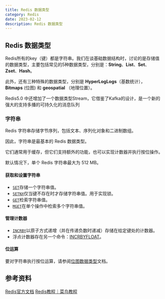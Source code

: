 ```yaml
---
title: Redis 数据类型
category: Redis
date: 2023-02-12
description: Redis 数据类型
---
```


## Redis 数据类型

Redis所有的key（键）都是字符串。我们在谈基础数据结构时，讨论的是存储值的数据类型，主要包括常见的5种数据类型，分别是：**String**、**List**、**Set**、**Zset**、**Hash**。

此外，还有三种特殊的数据类型，分别是 **HyperLogLogs**（基数统计）， **Bitmaps** (位图) 和 **geospatial** （地理位置）。

Redis5.0 中还增加了一个数据类型Stream，它借鉴了Kafka的设计，是一个新的强大的支持多播的可持久化的消息队列

### 字符串

Redis 字符串存储字节序列，包括文本、序列化对象和二进制数组。

因此，字符串是最基本的 Redis 数据类型。

它们通常用于缓存，但它们支持额外的功能，也可以实现计数器并执行按位操作。

默认情况下，单个 Redis 字符串最大为 512 MB。

#### 获取和设置字符串

- [`SET`](https://redis.io/commands/set)存储一个字符串值。
- [`SETNX`](https://redis.io/commands/setnx)仅当键不存在时才存储字符串值。用于实现锁。
- [`GET`](https://redis.io/commands/get)检索字符串值。
- [`MGET`](https://redis.io/commands/mget)在单个操作中检索多个字符串值。

#### 管理计数器

- [`INCRBY`](https://redis.io/commands/incrby)以原子方式递增（并在传递负数时递减）存储在给定键处的计数器。
- 浮点计数器存在另一个命令：[INCRBYFLOAT](https://redis.io/commands/incrbyfloat)。

#### 位运算

要对字符串执行按位运算，请参阅[位图数据类型](https://redis.io/docs/data-types/bitmaps)文档。

## 参考资料

[Redis官方文档](https://redis.io/docs/)
[Redis教程｜菜鸟教程](https://www.runoob.com/redis/redis-tutorial.html)